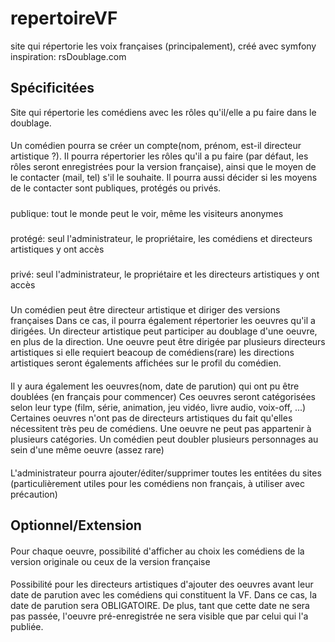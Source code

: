 # repertoireVF
site qui répertorie les voix françaises (principalement), créé avec symfony
inspiration: rsDoublage.com
## Spécificitées
Site qui répertorie les comédiens avec les rôles qu'il/elle a pu faire dans le doublage.
#### 
Un comédien pourra se créer un compte(nom, prénom, est-il directeur artistique ?).
Il pourra répertorier les rôles qu'il a pu faire (par défaut, les rôles seront enregistrées pour la version française),
ainsi que le moyen de le contacter (mail, tel) s'il le souhaite.
Il pourra aussi décider si les moyens de le contacter sont publiques, protégés ou privés.
##### 
publique: tout le monde peut le voir, même les visiteurs anonymes
#####
protégé: seul l'administrateur, le propriétaire, les comédiens et directeurs artistiques y ont accès
#####
privé: seul l'administrateur, le propriétaire et les directeurs artistiques y ont accès
### 
Un comédien peut être directeur artistique et diriger des versions françaises
Dans ce cas, il pourra également répertorier les oeuvres qu'il a dirigées.
Un directeur artistique peut participer au doublage d'une oeuvre, en plus de la direction.
Une oeuvre peut être dirigée par plusieurs directeurs artistiques si elle requiert beacoup de comédiens(rare)
les directions artistiques seront égalements affichées sur le profil du comédien. 
#### 
Il y aura également les oeuvres(nom, date de parution) qui ont pu être doublées (en français pour commencer)
Ces oeuvres seront catégorisées selon leur type (film, série, animation, jeu vidéo, livre audio, voix-off, ...)
Certaines oeuvres n'ont pas de directeurs artistiques du fait qu'elles nécessitent très peu de comédiens.
Une oeuvre ne peut pas appartenir à plusieurs catégories.
Un comédien peut doubler plusieurs personnages au sein d'une même oeuvre (assez rare)
#### 
L'administrateur pourra ajouter/éditer/supprimer toutes les entitées du sites (particulièrement utiles pour les comédiens non français,
à utiliser avec précaution)
## Optionnel/Extension
#### 
Pour chaque oeuvre, possibilité d'afficher au choix les comédiens de la version originale ou ceux de la version française
####
Possibilité pour les directeurs artistiques d'ajouter des oeuvres avant leur date de parution avec les comédiens qui constituent la VF.
Dans ce cas, la date de parution sera OBLIGATOIRE. De plus, tant que cette date ne sera pas passée, l'oeuvre pré-enregistrée ne sera visible que par celui qui l'a publiée.
